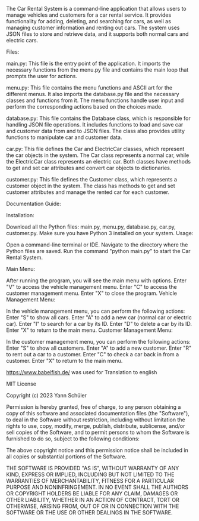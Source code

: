 The Car Rental System is a command-line application that allows users to manage vehicles and customers for a car rental service. It provides functionality for adding, deleting, and searching for cars, as well as managing customer information and renting out cars. The system uses JSON files to store and retrieve data, and it supports both normal cars and electric cars.

Files:

main.py: This file is the entry point of the application. It imports the necessary functions from the menu.py file and contains the main loop that prompts the user for actions.

menu.py: This file contains the menu functions and ASCII art for the different menus. It also imports the database.py file and the necessary classes and functions from it. The menu functions handle user input and perform the corresponding actions based on the choices made.

database.py: This file contains the Database class, which is responsible for handling JSON file operations. It includes functions to load and save car and customer data from and to JSON files. The class also provides utility functions to manipulate car and customer data.

car.py: This file defines the Car and ElectricCar classes, which represent the car objects in the system. The Car class represents a normal car, while the ElectricCar class represents an electric car. Both classes have methods to get and set car attributes and convert car objects to dictionaries.

customer.py: This file defines the Customer class, which represents a customer object in the system. The class has methods to get and set customer attributes and manage the rented car for each customer.

Documentation Guide:

Installation:

Download all the Python files: main.py, menu.py, database.py, car.py, customer.py.
Make sure you have Python 3 installed on your system.
Usage:

Open a command-line terminal or IDE.
Navigate to the directory where the Python files are saved.
Run the command "python main.py" to start the Car Rental System.

Main Menu:

After running the program, you will see the main menu with options.
Enter "V" to access the vehicle management menu.
Enter "C" to access the customer management menu.
Enter "X" to close the program.
Vehicle Management Menu:

In the vehicle management menu, you can perform the following actions:
Enter "S" to show all cars.
Enter "A" to add a new car (normal car or electric car).
Enter "I" to search for a car by its ID.
Enter "D" to delete a car by its ID.
Enter "X" to return to the main menu.
Customer Management Menu:

In the customer management menu, you can perform the following actions:
Enter "S" to show all customers.
Enter "A" to add a new customer.
Enter "R" to rent out a car to a customer.
Enter "C" to check a car back in from a customer.
Enter "X" to return to the main menu.

https://www.babelfish.de/ was used for Translation to english

MIT License

Copyright (c) 2023 Yann Schüler

Permission is hereby granted, free of charge, to any person obtaining a copy
of this software and associated documentation files (the "Software"), to deal
in the Software without restriction, including without limitation the rights
to use, copy, modify, merge, publish, distribute, sublicense, and/or sell
copies of the Software, and to permit persons to whom the Software is
furnished to do so, subject to the following conditions:

The above copyright notice and this permission notice shall be included in all
copies or substantial portions of the Software.

THE SOFTWARE IS PROVIDED "AS IS", WITHOUT WARRANTY OF ANY KIND, EXPRESS OR
IMPLIED, INCLUDING BUT NOT LIMITED TO THE WARRANTIES OF MERCHANTABILITY,
FITNESS FOR A PARTICULAR PURPOSE AND NONINFRINGEMENT. IN NO EVENT SHALL THE
AUTHORS OR COPYRIGHT HOLDERS BE LIABLE FOR ANY CLAIM, DAMAGES OR OTHER
LIABILITY, WHETHER IN AN ACTION OF CONTRACT, TORT OR OTHERWISE, ARISING FROM,
OUT OF OR IN CONNECTION WITH THE SOFTWARE OR THE USE OR OTHER DEALINGS IN THE
SOFTWARE.